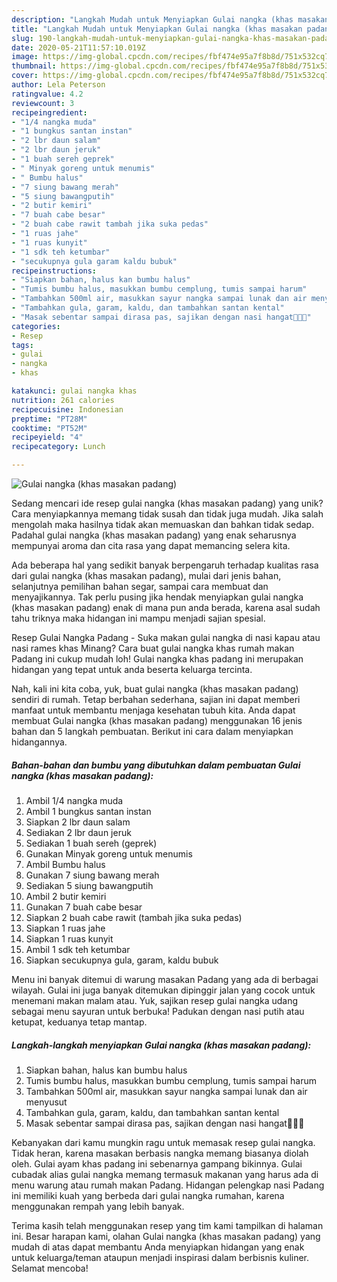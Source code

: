 ```yaml
---
description: "Langkah Mudah untuk Menyiapkan Gulai nangka (khas masakan padang) yang Lezat Sekali"
title: "Langkah Mudah untuk Menyiapkan Gulai nangka (khas masakan padang) yang Lezat Sekali"
slug: 190-langkah-mudah-untuk-menyiapkan-gulai-nangka-khas-masakan-padang-yang-lezat-sekali
date: 2020-05-21T11:57:10.019Z
image: https://img-global.cpcdn.com/recipes/fbf474e95a7f8b8d/751x532cq70/gulai-nangka-khas-masakan-padang-foto-resep-utama.jpg
thumbnail: https://img-global.cpcdn.com/recipes/fbf474e95a7f8b8d/751x532cq70/gulai-nangka-khas-masakan-padang-foto-resep-utama.jpg
cover: https://img-global.cpcdn.com/recipes/fbf474e95a7f8b8d/751x532cq70/gulai-nangka-khas-masakan-padang-foto-resep-utama.jpg
author: Lela Peterson
ratingvalue: 4.2
reviewcount: 3
recipeingredient:
- "1/4 nangka muda"
- "1 bungkus santan instan"
- "2 lbr daun salam"
- "2 lbr daun jeruk"
- "1 buah sereh geprek"
- " Minyak goreng untuk menumis"
- " Bumbu halus"
- "7 siung bawang merah"
- "5 siung bawangputih"
- "2 butir kemiri"
- "7 buah cabe besar"
- "2 buah cabe rawit tambah jika suka pedas"
- "1 ruas jahe"
- "1 ruas kunyit"
- "1 sdk teh ketumbar"
- "secukupnya gula garam kaldu bubuk"
recipeinstructions:
- "Siapkan bahan, halus kan bumbu halus"
- "Tumis bumbu halus, masukkan bumbu cemplung, tumis sampai harum"
- "Tambahkan 500ml air, masukkan sayur nangka sampai lunak dan air menyusut"
- "Tambahkan gula, garam, kaldu, dan tambahkan santan kental"
- "Masak sebentar sampai dirasa pas, sajikan dengan nasi hangat🤗🤗🤗"
categories:
- Resep
tags:
- gulai
- nangka
- khas

katakunci: gulai nangka khas 
nutrition: 261 calories
recipecuisine: Indonesian
preptime: "PT28M"
cooktime: "PT52M"
recipeyield: "4"
recipecategory: Lunch

---
```



![Gulai nangka (khas masakan padang)](https://img-global.cpcdn.com/recipes/fbf474e95a7f8b8d/751x532cq70/gulai-nangka-khas-masakan-padang-foto-resep-utama.jpg)

Sedang mencari ide resep gulai nangka (khas masakan padang) yang unik? Cara menyiapkannya memang tidak susah dan tidak juga mudah. Jika salah mengolah maka hasilnya tidak akan memuaskan dan bahkan tidak sedap. Padahal gulai nangka (khas masakan padang) yang enak seharusnya mempunyai aroma dan cita rasa yang dapat memancing selera kita.

Ada beberapa hal yang sedikit banyak berpengaruh terhadap kualitas rasa dari gulai nangka (khas masakan padang), mulai dari jenis bahan, selanjutnya pemilihan bahan segar, sampai cara membuat dan menyajikannya. Tak perlu pusing jika hendak menyiapkan gulai nangka (khas masakan padang) enak di mana pun anda berada, karena asal sudah tahu triknya maka hidangan ini mampu menjadi sajian spesial.

Resep Gulai Nangka Padang - Suka makan gulai nangka di nasi kapau atau nasi rames khas Minang? Cara buat gulai nangka khas rumah makan Padang ini cukup mudah loh! Gulai nangka khas padang ini merupakan hidangan yang tepat untuk anda beserta keluarga tercinta.


Nah, kali ini kita coba, yuk, buat gulai nangka (khas masakan padang) sendiri di rumah. Tetap berbahan sederhana, sajian ini dapat memberi manfaat untuk membantu menjaga kesehatan tubuh kita. Anda dapat membuat Gulai nangka (khas masakan padang) menggunakan 16 jenis bahan dan 5 langkah pembuatan. Berikut ini cara dalam menyiapkan hidangannya.

<!--inarticleads1-->

##### Bahan-bahan dan bumbu yang dibutuhkan dalam pembuatan Gulai nangka (khas masakan padang):

1. Ambil 1/4 nangka muda
1. Ambil 1 bungkus santan instan
1. Siapkan 2 lbr daun salam
1. Sediakan 2 lbr daun jeruk
1. Sediakan 1 buah sereh (geprek)
1. Gunakan  Minyak goreng untuk menumis
1. Ambil  Bumbu halus
1. Gunakan 7 siung bawang merah
1. Sediakan 5 siung bawangputih
1. Ambil 2 butir kemiri
1. Gunakan 7 buah cabe besar
1. Siapkan 2 buah cabe rawit (tambah jika suka pedas)
1. Siapkan 1 ruas jahe
1. Siapkan 1 ruas kunyit
1. Ambil 1 sdk teh ketumbar
1. Siapkan secukupnya gula, garam, kaldu bubuk


Menu ini banyak ditemui di warung masakan Padang yang ada di berbagai wilayah. Gulai ini juga banyak ditemukan dipinggir jalan yang cocok untuk menemani makan malam atau. Yuk, sajikan resep gulai nangka udang sebagai menu sayuran untuk berbuka! Padukan dengan nasi putih atau ketupat, keduanya tetap mantap. 

<!--inarticleads2-->

##### Langkah-langkah menyiapkan Gulai nangka (khas masakan padang):

1. Siapkan bahan, halus kan bumbu halus
1. Tumis bumbu halus, masukkan bumbu cemplung, tumis sampai harum
1. Tambahkan 500ml air, masukkan sayur nangka sampai lunak dan air menyusut
1. Tambahkan gula, garam, kaldu, dan tambahkan santan kental
1. Masak sebentar sampai dirasa pas, sajikan dengan nasi hangat🤗🤗🤗


Kebanyakan dari kamu mungkin ragu untuk memasak resep gulai nangka. Tidak heran, karena masakan berbasis nangka memang biasanya diolah oleh. Gulai ayam khas padang ini sebenarnya gampang bikinnya. Gulai cubadak alias gulai nangka memang termasuk makanan yang harus ada di menu warung atau rumah makan Padang. Hidangan pelengkap nasi Padang ini memiliki kuah yang berbeda dari gulai nangka rumahan, karena menggunakan rempah yang lebih banyak. 

Terima kasih telah menggunakan resep yang tim kami tampilkan di halaman ini. Besar harapan kami, olahan Gulai nangka (khas masakan padang) yang mudah di atas dapat membantu Anda menyiapkan hidangan yang enak untuk keluarga/teman ataupun menjadi inspirasi dalam berbisnis kuliner. Selamat mencoba!
